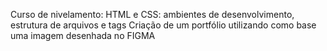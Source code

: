 Curso de nivelamento: HTML e CSS: ambientes de desenvolvimento, estrutura de arquivos e tags
Criação de um portfólio utilizando como base uma imagem desenhada no FIGMA
